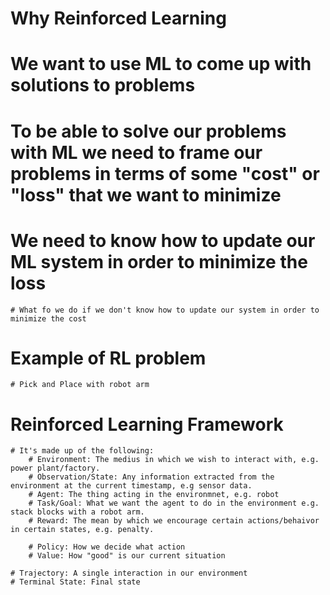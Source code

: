 # Why Reinforced Learning

# We want to use ML to come up with solutions to problems
# To be able to solve our problems with ML we need to frame our problems in terms of some "cost" or "loss" that we want to minimize
# We need to know how to update our ML system in order to minimize the loss
    # What fo we do if we don't know how to update our system in order to minimize the cost

# Example of RL problem
    # Pick and Place with robot arm

# Reinforced Learning Framework
    # It's made up of the following:
        # Environment: The medius in which we wish to interact with, e.g. power plant/factory.
        # Observation/State: Any information extracted from the environment at the current timestamp, e.g sensor data.
        # Agent: The thing acting in the environmnet, e.g. robot        
        # Task/Goal: What we want the agent to do in the environment e.g. stack blocks with a robot arm.        
        # Reward: The mean by which we encourage certain actions/behaivor in certain states, e.g. penalty.
        
        # Policy: How we decide what action
        # Value: How "good" is our current situation

    # Trajectory: A single interaction in our environment
    # Terminal State: Final state
        